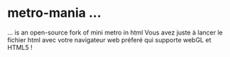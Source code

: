 # metro-mania ...
... is an open-source fork of mini metro in html
Vous avez juste à lancer le fichier html avec votre navigateur web préferé qui supporte webGL et HTML5 !
